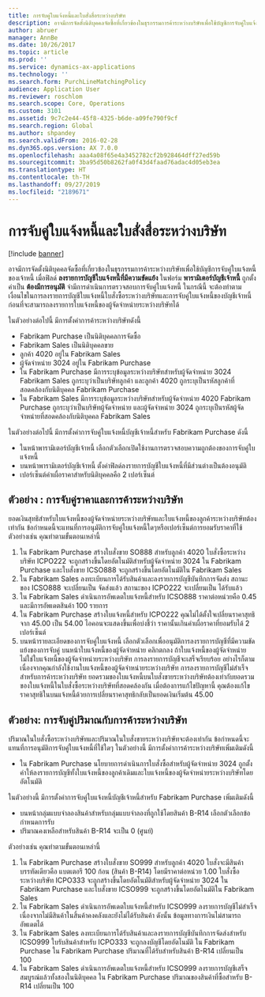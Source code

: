 ```yaml
---
title: การจับคู่ใบแจ้งหนี้และใบสั่งสื่อระหว่างบริษัท
description: อาจมีการจัดตั้งนิติบุคคลจัดซื้อที่เกี่ยวข้องในธุรกรรมการค้าระหว่างบริษัทเพื่อใช้บัญชีการจับคู่ใบแจ้งหนี้ของเจ้าหนี้ ในกรณีนี้ จะต้องทำตามเงื่อนไขในการลงรายการบัญชีใบแจ้งหนี้ใบสั่งซื้อระหว่างบริษัทและการจับคู่ใบแจ้งหนี้ของบัญชีเจ้าหนี้ก่อนที่จะสามารถลงรายการใบแจ้งหนี้ของผู้จัดจำหน่ายระหว่างบริษัทได้
author: abruer
manager: AnnBe
ms.date: 10/26/2017
ms.topic: article
ms.prod: ''
ms.service: dynamics-ax-applications
ms.technology: ''
ms.search.form: PurchLineMatchingPolicy
audience: Application User
ms.reviewer: roschlom
ms.search.scope: Core, Operations
ms.custom: 3101
ms.assetid: 9c7c2e44-45f8-4325-b6de-a09fe790f9cf
ms.search.region: Global
ms.author: shpandey
ms.search.validFrom: 2016-02-28
ms.dyn365.ops.version: AX 7.0.0
ms.openlocfilehash: aaa4a08f65e4a3452782cf2b928464dff27ed59b
ms.sourcegitcommit: 3ba95d50b8262fa0f43d4faad76adac4d05eb3ea
ms.translationtype: HT
ms.contentlocale: th-TH
ms.lasthandoff: 09/27/2019
ms.locfileid: "2189671"
---
```

# <a name="invoice-matching-and-intercompany-purchase-orders"></a>การจับคู่ใบแจ้งหนี้และใบสั่งสื่อระหว่างบริษัท

[!include [banner](../includes/banner.md)]

อาจมีการจัดตั้งนิติบุคคลจัดซื้อที่เกี่ยวข้องในธุรกรรมการค้าระหว่างบริษัทเพื่อใช้บัญชีการจับคู่ใบแจ้งหนี้ของเจ้าหนี้ เมื่อฟิลด์ **ลงรายการบัญชีใบแจ้งหนี้ที่มีความขัดแย้ง** ในฟอร์ม **พารามิเตอร์บัญชีเจ้าหนี้** ถูกตั้งค่าเป็น **ต้องมีการอนุมัติ** จำมีการดำเนินการตรวจสอบการจับคู่ใบแจ้งหนี้ ในกรณีนี้ จะต้องทำตามเงื่อนไขในการลงรายการบัญชีใบแจ้งหนี้ใบสั่งซื้อระหว่างบริษัทและการจับคู่ใบแจ้งหนี้ของบัญชีเจ้าหนี้ก่อนที่จะสามารถลงรายการใบแจ้งหนี้ของผู้จัดจำหน่ายระหว่างบริษัทได้

ในตัวอย่างต่อไปนี้ มีการตั้งค่าการค้าระหว่างบริษัทดังนี้
-   Fabrikam Purchase เป็นนิติบุคคลการจัดซื้อ
-   Fabrikam Sales เป็นนิติบุคคลขาย
-   ลูกค้า 4020 อยู่ใน Fabrikam Sales
-   ผู้จัดจำหน่าย 3024 อยู่ใน Fabrikam Purchase
-   ใน Fabrikam Purchase มีการระบุข้อมูลระหว่างบริษัทสำหรับผู้จัดจำหน่าย 3024 Fabrikam Sales ถูกระบุว่าเป็นบริษัทลูกค้า และลูกค้า 4020 ถูกระบุเป็นรหัสลูกค้าที่สอดคล้องกับนิติบุคคล Fabrikam Purchase
-   ใน Fabrikam Sales มีการระบุข้อมูลระหว่างบริษัทสำหรับผู้จัดจำหน่าย 4020 Fabrikam Purchase ถูกระบุว่าเป็นบริษัทผู้จัดจำหน่าย และผู้จัดจำหน่าย 3024 ถูกระบุเป็นรหัสผู้จัดจำหน่ายที่สอดคล้องกับนิติบุคคล Fabrikam Sales

ในตัวอย่างต่อไปนี้ มีการตั้งค่าการจับคู่ใบแจ้งหนี้บัญชีเจ้าหนี้สำหรับ Fabrikam Purchase ดังนี้
-   ในหน้าพารามิเตอร์บัญชีเจ้าหนี้ เลือกตัวเลือกเปิดใช้งานการตรวจสอบความถูกต้องของการจับคู่ใบแจ้งหนี้
-   บนหน้าพารามิเตอร์บัญชีเจ้าหนี้ ตั้งค่าฟิลด์ลงรายการบัญชีใบแจ้งหนี้ที่มีส่วนต่างเป็นต้องอนุมัติ
-   เปอร์เซ็นต์ค่าเผื่อราคาสำหรับนิติบุคคลคือ 2 เปอร์เซ็นต์

## <a name="example-price-matching-and-intercompany-trade"></a> ตัวอย่าง : การจับคู่ราคาและการค้าระหว่างบริษัท
ยอดเงินสุทธิสำหรับใบแจ้งหนี้ของผู้จัดจำหน่ายระหว่างบริษัทและใบแจ้งหนี้ของลูกค้าระหว่างบริษัทต้องเท่ากัน ข้อกำหนดนี้จะแทนที่การอนุมัติการจับคู่ใบแจ้งหนี้ใดๆหรือเปอร์เซ็นต์การยอมรับราคาที่ใช้ ตัวอย่างเช่น คุณทำตามขั้นตอนเหล่านี้
1.  ใน Fabrikam Purchase สร้างใบสั่งขาย SO888 สำหรับลูกค้า 4020 ใบสั่งซื้อระหว่างบริษัท ICPO222 จะถูกสร้างขึ้นโดยอัตโนมัติสำหรับผู้จัดจำหน่าย 3024 ใน Fabrikam Purchase และใบสั่งขาย ICSO888 จะถูกสร้างขึ้นโดยอัตโนมัติใน Fabrikam Sales
2.  ใน Fabrikam Sales ลงทะเบียนการได้รับสินค้าและลงรายการบัญชีบันทึกการจัดส่ง สถานะของ ICSO888 จะเปลี่ยนเป็น จัดส่งแล้ว สถานะของ ICPO222 จะเปลี่ยนเป็น ได้รับแล้ว
3.  ใน Fabrikam Sales ดำเนินการอัพเดตใบแจ้งหนี้สำหรับ ICSO888 ราคาต่อหน่วยคือ 0.45 และมีการอัพเดตสินค้า 100 รายการ
4.  ใน Fabrikam Purchase สร้างใบแจ้งหนี้สำหรับ ICPO222 คุณไม่ได้ตั้งใจเปลี่ยนราคาสุทธิจาก 45.00 เป็น 54.00 ไอคอนจะแสดงขึ้นเพื่อบ่งชี้ว่า ราคานั้นเกินค่าเผื่อราคาที่ยอมรับได้ 2 เปอร์เซ็นต์
5.  บนหน้ารายละเอียดของการจับคู่ใบแจ้งหนี้ เลือกตัวเลือกเพื่ออนุมัติการลงรายการบัญชีที่มีความขัดแย้งของการจับคู่ บนหน้าใบแจ้งหนี้ของผู้จัดจำหน่าย คลิกตกลง ถ้าใบแจ้งหนี้ของผู้จัดจำหน่ายไม่ใช่ใบแจ้งหนี้ของผู้จัดจำหน่ายระหว่างบริษัท การลงรายการบัญชีจะเสร็จเรียบร้อย อย่างไรก็ตาม เนื่องจากคุณกำลังใช้งานใบแจ้งหนี้ของผู้จัดจำหน่ายระหว่างบริษัท การลงรายการบัญชีไม่สำเร็จ สำหรับการค้าระหว่างบริษัท ยอดรวมของใบแจ้งหนี้บนใบสั่งขายระหว่างบริษัทต้องเท่ากับยอดรวมของใบแจ้งหนี้ในใบสั่งซื้อระหว่างบริษัทที่สอดคล้องกัน เมื่อต้องการแก้ไขปัญหานี้ คุณต้องแก้ไขราคาสุทธิในบนแจ้งหนี้ด้วยการเปลี่ยนราคาสุทธิกลับเป็นยอดเงินเริ่มต้น 45.00

## <a name="example-quantity-matching-with-intercompany-trade"></a> ตัวอย่าง: การจับคู่ปริมาณกับการค้าระหว่างบริษัท
ปริมาณในใบสั่งซื้อระหว่างบริษัทและปริมาณในใบสั่งขายระหว่างบริษัทจะต้องเท่ากัน ข้อกำหนดนี้จะแทนที่การอนุมัติการจับคู่ใบแจ้งหนี้ที่ใช้ใดๆ ในตัวอย่างนี้ มีการตั้งค่าการค้าระหว่างบริษัทเพิ่มเติมดังนี้
-   ใน Fabrikam Purchase นโยบายการดำเนินการใบสั่งซื้อสำหรับผู้จัดจำหน่าย 3024 ถูกตั้งค่าให้ลงรายการบัญชีทั้งใบแจ้งหนี้ของลูกค้าเดิมและใบแจ้งหนี้ของผู้จัดจำหน่ายระหว่างบริษัทโดยอัตโนมัติ

ในตัวอย่างนี้ มีการตั้งค่าการจับคู่ใบแจ้งหนี้บัญชีเจ้าหนี้สำหรับ Fabrikam Purchase เพิ่มเติมดังนี้
-   บนหน้ากลุ่มแบบจำลองสินค้าสำหรับกลุ่มแบบจำลองที่ถูกใช้โดยสินค้า B-R14 เลือกตัวเลือกข้อกำหนดการรับ
-   ปริมาณคงเหลือสำหรับสินค้า B-R14 จะเป็น 0 (ศูนย์)

ตัวอย่างเช่น คุณทำตามขั้นตอนเหล่านี้
1.  ใน Fabrikam Purchase สร้างใบสั่งขาย SO999 สำหรับลูกค้า 4020 ใบสั่งจะมีสินค้าบรรทัดเดียวคือ แบตเตอรี 100 ก้อน (สินค้า B-R14) โดยมีราคาต่อหน่วย 1.00 ใบสั่งซื้อระหว่างบริษัท ICPO333 จะถูกสร้างขึ้นโดยอัตโนมัติสำหรับผู้จัดจำหน่าย 3024 ใน Fabrikam Purchase และใบสั่งขาย ICSO999 จะถูกสร้างขึ้นโดยอัตโนมัติใน Fabrikam Sales
2.  ใน Fabrikam Sales ดำเนินการอัพเดตใบแจ้งหนี้สำหรับ ICSO999 ลงรายการบัญชีไม่สำเร็จ เนื่องจากไม่มีสินค้าในสิ้นค้าคงคลังและยังไม่ได้รับสินค้า ดังนั้น ข้อมูลทางการเงินไม่สามารถอัพเดตได้
3.  ใน Fabrikam Sales ลงทะเบียนการได้รับสินค้าและลงรายการบัญชีบันทึกการจัดส่งสำหรับ ICSO999 ใบรับสินค้าสำหรับ ICPO333 จะถูกลงบัญชีโดยอัตโนมัติ ใน Fabrikam Purchase ใน Fabrikam Purchase ปริมาณที่ได้รับสำหรับสินค้า B-R14 เปลี่ยนเป็น 100
4.  ใน Fabrikam Sales ดำเนินการอัพเดตใบแจ้งหนี้สำหรับ ICSO999 ลงรายการบัญชีเสร็จสมบูรณ์แล้วทั้งสองในนิติบุคคล ใน Fabrikam Purchase ปริมาณของสินค้าที่ซื้อสำหรับ B-R14 เปลี่ยนเป็น 100





